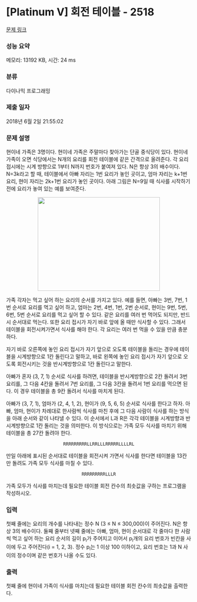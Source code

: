 # [Platinum V] 회전 테이블 - 2518 

[문제 링크](https://www.acmicpc.net/problem/2518) 

### 성능 요약

메모리: 13192 KB, 시간: 24 ms

### 분류

다이나믹 프로그래밍

### 제출 일자

2018년 6월 2일 21:55:02

### 문제 설명

<p>현이네 가족은 3명이다. 현이네 가족은 주말마다 찾아가는 단골 중식당이 있다. 현이네 가족이 오면 식당에서는 N개의 요리를 회전 테이블에 같은 간격으로 올려준다. 각 요리 접시에는 시계 방향으로 1부터 N까지 번호가 붙여져 있다. N은 항상 3의 배수이다. N=3k라고 할 때, 테이블에서 아빠 자리는 1번 요리가 놓인 곳이고, 엄마 자리는 k+1번 요리, 현이 자리는 2k+1번 요리가 놓인 곳이다. 아래 그림은 N=9일 때 식사를 시작하기 전에 요리가 놓여 있는 예를 보여준다.</p>

<p style="text-align: center;"><img alt="" src="" style="width: 332px; height: 255px;"></p>

<p>가족 각자는 먹고 싶어 하는 요리의 순서를 가지고 있다. 예를 들면, 아빠는 3번, 7번, 1번 순서로 요리를 먹고 싶어 하고, 엄마는 2번, 4번, 1번, 2번 순서로, 현이는 9번, 5번, 6번, 5번 순서로 요리를 먹고 싶어 할 수 있다. 같은 요리를 여러 번 먹어도 되지만, 반드시 순서대로 먹는다. 또한 요리 접시가 자기 바로 앞에 올 때만 식사할 수 있다. 그래서 테이블을 회전시켜가면서 식사를 해야 한다. 각 요리는 여러 번 먹을 수 있을 만큼 충분하다.</p>

<p>자기 바로 오른쪽에 놓인 요리 접시가 자기 앞으로 오도록 테이블을 돌리는 경우에 테이블을 시계방향으로 1칸 돌린다고 말하고, 바로 왼쪽에 놓인 요리 접시가 자기 앞으로 오도록 회전시키는 것을 반시계방향으로 1칸 돌린다고 말한다. </p>

<p>아빠가 혼자 (3, 7, 1) 순서로 식사를 하려면, 테이블을 반시계방향으로 2칸 돌려서 3번 요리를, 그 다음 4칸을 돌려서 7번 요리를, 그 다음 3칸을 돌려서 1번 요리를 먹으면 된다. 이 경우 테이블을 총 9칸 돌려서 식사를 마치게 된다.</p>

<p>아빠가 (3, 7, 1), 엄마가 (2, 4, 1, 2), 현이가 (9, 5, 6, 5) 순서로 식사를 한다고 하자. 아빠, 엄마, 현이가 차례대로 한사람씩 식사를 마친 후에 그 다음 사람이 식사를 하는 방식을 아래 순서와 같이 나타낼 수 있다. 이 순서에서 L과 R은 각각 테이블을 시계방향과 반시계방향으로 1칸 돌리는 것을 의미한다. 이 방식으로는 가족 모두 식사를 마치기 위해 테이블을 총 27칸 돌려야 한다.</p>

<p style="text-align: center;"><code>RRRRRRRRRLLRRLLLRRRRRLLLLRL</code></p>

<p>만일 아래에 표시된 순서대로 테이블을 회전시켜 가면서 식사를 한다면 테이블을 13칸만 돌려도 가족 모두 식사를 마칠 수 있다. </p>

<p style="text-align: center;"><code>RRRRRRRRRLLLR</code></p>

<p>가족 모두가 식사를 마치는데 필요한 테이블 회전 칸수의 최솟값을 구하는 프로그램을 작성하시오. </p>

### 입력 

 <p>첫째 줄에는 요리의 개수를 나타내는 정수 N (3 ≤ N ≤ 300,000)이 주어진다. N은 항상 3의 배수이다. 둘째 줄부터 넷째 줄에는 아빠, 엄마, 현이 순서대로 각 줄마다 한 사람씩 먹고 싶어 하는 요리 순서의 길이 p<sub>i</sub>가 주어지고 이어서 p<sub>i</sub>개의 요리 번호가 빈칸을 사이에 두고 주어진다(i = 1, 2, 3). 정수 p<sub>i</sub>는 1 이상 100 이하이고, 요리 번호는 1과 N 사이의 정수이며 같은 번호가 나올 수도 있다.</p>

### 출력 

 <p>첫째 줄에 현이네 가족이 식사를 마치는데 필요한 테이블 회전 칸수의 최솟값을 출력한다. </p>

